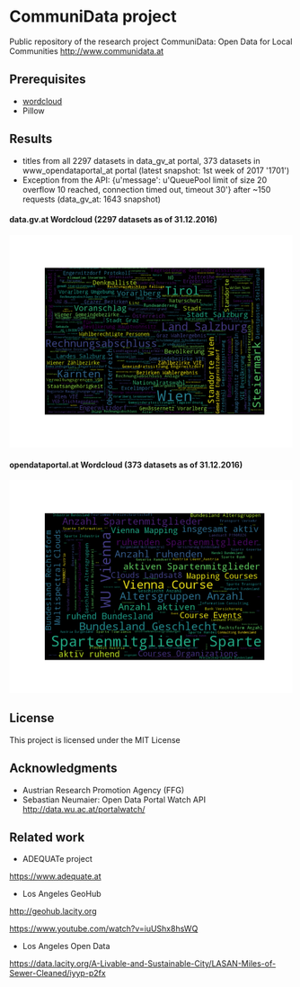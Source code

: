 # CommuniData project
Public repository of the research project CommuniData: Open Data for Local Communities http://www.communidata.at

## Prerequisites

* [wordcloud](https://github.com/amueller/word_cloud)
* Pillow

## Results

* titles from all 2297 datasets in data_gv_at portal, 373 datasets in www_opendataportal_at portal (latest snapshot: 1st week of 2017 '1701')
* Exception from the API: {u'message': u'QueuePool limit of size 20 overflow 10 reached, connection timed out, timeout 30'} after ~150 requests (data_gv_at: 1643 snapshot)

#### data.gv.at Wordcloud (2297 datasets as of 31.12.2016)
![data.gv.at wordcloud](results/data_gv_at_1701.png)

#### opendataportal.at Wordcloud (373 datasets as of 31.12.2016)
![opendataportal.at wordcloud](results/www_opendataportal_at_1701.png)

## License

This project is licensed under the MIT License

## Acknowledgments

* Austrian Research Promotion Agency (FFG)
* Sebastian Neumaier: Open Data Portal Watch API http://data.wu.ac.at/portalwatch/

## Related work

* ADEQUATe project

https://www.adequate.at

* Los Angeles GeoHub

http://geohub.lacity.org

https://www.youtube.com/watch?v=iuUShx8hsWQ

* Los Angeles Open Data

https://data.lacity.org/A-Livable-and-Sustainable-City/LASAN-Miles-of-Sewer-Cleaned/iyyp-p2fx
